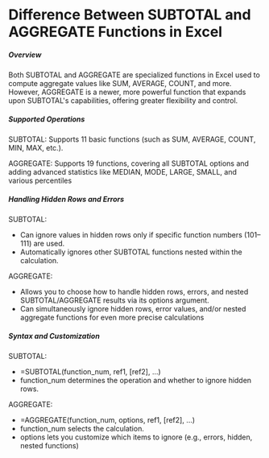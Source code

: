 # Difference Between SUBTOTAL and AGGREGATE Functions in Excel



##### Overview



Both SUBTOTAL and AGGREGATE are specialized functions in Excel used to compute aggregate values like SUM, AVERAGE, COUNT, and more. However, AGGREGATE is a newer, more powerful function that expands upon SUBTOTAL's capabilities, offering greater flexibility and control.



##### Supported Operations



SUBTOTAL: Supports 11 basic functions (such as SUM, AVERAGE, COUNT, MIN, MAX, etc.).



AGGREGATE: Supports 19 functions, covering all SUBTOTAL options and adding advanced statistics like MEDIAN, MODE, LARGE, SMALL, and various percentiles



##### Handling Hidden Rows and Errors



SUBTOTAL:



* Can ignore values in hidden rows only if specific function numbers (101–111) are used.
* Automatically ignores other SUBTOTAL functions nested within the calculation.



AGGREGATE:



* Allows you to choose how to handle hidden rows, errors, and nested SUBTOTAL/AGGREGATE results via its options argument.
* Can simultaneously ignore hidden rows, error values, and/or nested aggregate functions for even more precise calculations



##### Syntax and Customization



SUBTOTAL:



* =SUBTOTAL(function\_num, ref1, \[ref2], ...)
* function\_num determines the operation and whether to ignore hidden rows.



AGGREGATE:



* =AGGREGATE(function\_num, options, ref1, \[ref2], …)
* function\_num selects the calculation.
* options lets you customize which items to ignore (e.g., errors, hidden, nested functions)
